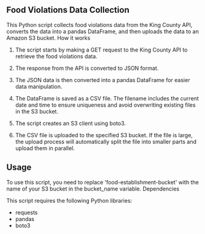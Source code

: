 ## Food Violations Data Collection

This Python script collects food violations data from the King County API, converts the data into a pandas DataFrame, and then uploads the data to an Amazon S3 bucket.
How it works

1. The script starts by making a GET request to the King County API to retrieve the food violations data.

2. The response from the API is converted to JSON format.

3. The JSON data is then converted into a pandas DataFrame for easier data manipulation.

4. The DataFrame is saved as a CSV file. The filename includes the current date and time to ensure uniqueness and avoid overwriting existing files in the S3 bucket.

5. The script creates an S3 client using boto3.

6. The CSV file is uploaded to the specified S3 bucket. If the file is large, the upload process will automatically split the file into smaller parts and upload them in parallel.

## Usage

To use this script, you need to replace 'food-establishment-bucket' with the name of your S3 bucket in the bucket_name variable.
Dependencies

This script requires the following Python libraries:

- requests
- pandas
- boto3
